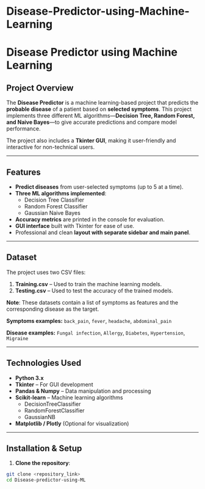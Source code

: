 # Disease-Predictor-using-Machine-Learning

# Disease Predictor using Machine Learning

## Project Overview
The **Disease Predictor** is a machine learning-based project that predicts the **probable disease** of a patient based on **selected symptoms**. This project implements three different ML algorithms—**Decision Tree, Random Forest, and Naive Bayes**—to give accurate predictions and compare model performance.

The project also includes a **Tkinter GUI**, making it user-friendly and interactive for non-technical users.

---

## Features
- **Predict diseases** from user-selected symptoms (up to 5 at a time).  
- **Three ML algorithms implemented**:
  - Decision Tree Classifier
  - Random Forest Classifier
  - Gaussian Naive Bayes
- **Accuracy metrics** are printed in the console for evaluation.
- **GUI interface** built with Tkinter for ease of use.
- Professional and clean **layout with separate sidebar and main panel**.  

---

## Dataset
The project uses two CSV files:  

1. **Training.csv** – Used to train the machine learning models.  
2. **Testing.csv** – Used to test the accuracy of the trained models.  

**Note**: These datasets contain a list of symptoms as features and the corresponding disease as the target.

**Symptoms examples:** `back_pain`, `fever`, `headache`, `abdominal_pain`  

**Disease examples:** `Fungal infection`, `Allergy`, `Diabetes`, `Hypertension`, `Migraine`  

---

## Technologies Used
- **Python 3.x**
- **Tkinter** – For GUI development
- **Pandas & Numpy** – Data manipulation and processing
- **Scikit-learn** – Machine learning algorithms
  - DecisionTreeClassifier
  - RandomForestClassifier
  - GaussianNB
- **Matplotlib / Plotly** (Optional for visualization)
  
---

## Installation & Setup

1. **Clone the repository**:
```bash
git clone <repository_link>
cd Disease-predictor-using-ML
